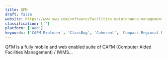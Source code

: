 ```yaml
---
title: QFM
draft: false 
website: https://www.swg.com/software/facilities-maintenance-management-software/
classification: ['']
platform: ['Web']
keywords: ['CAFM Explorer', 'ClassBug', 'Coherent', 'Compass Regional Pro', 'Condeco', 'EZOfficeInventory', 'EnablePortfolio', 'Facilities Management eXpress (FMX)', 'Fiix', 'Hippo CMMS', 'JOnAS', 'MEX', 'Maintenance Care', 'Maintenance Connection', 'OfficeSpace Software', 'ProntoForms', 'The Receptionist', 'Tofino', 'TractionGuest', 'WISP', 'eMaint CMMS', 'eWorkOrders']
---
```

QFM is a fully mobile and web enabled suite of CAFM (Computer Aided Facilities Management) / IWMS...